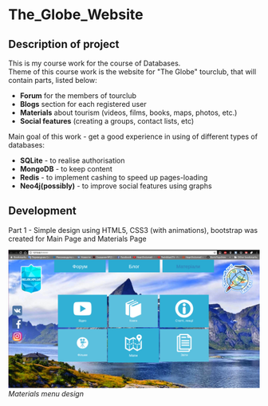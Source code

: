 # The_Globe_Website
## Description of project
This is my course work for the course of Databases.  
Theme of this course work is the website for "The Globe" tourclub, that will contain parts, listed below:
 - **Forum** for the members of tourclub 
 - **Blogs** section for each registered user 
 - **Materials** about tourism (videos, films, books, maps, photos, etc.)
 - **Social features** (creating a groups, contact lists, etc)

Main goal of this work - get a good experience in using of different types of databases:
 - **SQLite** - to realise authorisation
 - **MongoDB** - to keep content
 - **Redis** - to implement cashing to speed up pages-loading
 - **Neo4j(possibly)** - to improve social features using graphs 

## Development
 Part 1 - Simple design using HTML5, CSS3 (with animations), bootstrap was created for Main Page and Materials Page
 
 ![alt tag](https://github.com/BorisTopchiev/The_Globe_Website/blob/master/static/Screenshots/materials_interface_design.png)
            *Materials menu design*
 
